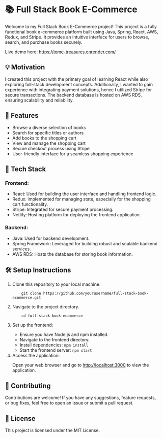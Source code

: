 <h1>📚 Full Stack Book E-Commerce</h1>

<p>Welcome to my Full Stack Book E-Commerce project! This project is a fully functional book e-commerce platform built using Java, Spring, React, AWS, Redux, and Stripe. It provides an intuitive interface for users to browse, search, and purchase books securely.</p>
<p>Live demo here: <a href="https://tome-treasures.onrender.com/"> https://tome-treasures.onrender.com/</a></p>

<h2>💡 Motivation</h2>

<p>I created this project with the primary goal of learning React while also exploring full-stack development concepts. Additionally, I wanted to gain experience with integrating payment solutions, hence I utilized Stripe for secure transactions. The backend database is hosted on AWS RDS, ensuring scalability and reliability.</p>

<h2>🚀 Features</h2>

<ul>
  <li>Browse a diverse selection of books</li>
  <li>Search for specific titles or authors</li>
  <li>Add books to the shopping cart</li>
  <li>View and manage the shopping cart</li>
  <li>Secure checkout process using Stripe</li>
  <li>User-friendly interface for a seamless shopping experience</li>
</ul>

<h2>🔧 Tech Stack</h2>

<h3>Frontend:</h3>

<ul>
  <li>React: Used for building the user interface and handling frontend logic.</li>
  <li>Redux: Implemented for managing state, especially for the shopping cart functionality.</li>
  <li>Stripe: Integrated for secure payment processing.</li>
  <li>Netlify: Hosting platform for deploying the frontend application.</li>
</ul>

<h3>Backend:</h3>

<ul>
  <li>Java: Used for backend development.</li>
  <li>Spring Framework: Leveraged for building robust and scalable backend services.</li>
  <li>AWS RDS: Hosts the database for storing book information.</li>
</ul>

<h2>🛠️ Setup Instructions</h2>

<ol>
  <li>Clone this repository to your local machine.</li>
  <code>
    git clone https://github.com/yourusername/full-stack-book-ecommerce.git
  </code>
  <li>Navigate to the project directory.</li>
  <code>
    cd full-stack-book-ecommerce
  </code>
  <li>Set up the frontend:</li>
  <ul>
    <li>Ensure you have Node.js and npm installed.</li>
    <li>Navigate to the frontend directory.</li>
    <li>Install dependencies: <code>npm install</code></li>
    <li>Start the frontend server: <code>npm start</code></li>
  </ul>
  <li>Access the application:</li>
  <p>Open your web browser and go to <a href="http://localhost:3000">http://localhost:3000</a> to view the application.</p>
</ol>

<h2>🤝 Contributing</h2>

<p>Contributions are welcome! If you have any suggestions, feature requests, or bug fixes, feel free to open an issue or submit a pull request.</p>

<h2>📄 License</h2>

<p>This project is licensed under the MIT License.</p>
